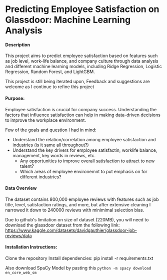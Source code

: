# Predicting Employee Satisfaction on Glassdoor: Machine Learning Analysis

#### Description
This project aims to predict employee satisfaction based on features such as job level, work-life balance, and company culture through data analysis and different machine learning models, including Ridge Regression, Logistic Regression, Random Forest, and LightGBM.

This project is still being iterated upon,
Feedback and suggestions are welcome as I continue to refine this project

#### Purpose:
Employee satisfaction is crucial for company success. Understanding the factors that influence satisfaction can help in making data-driven decisions to improve the workplace environment.

Few of the goals and question I had in mind:
- Understand the relation/correlation among employee satisfaction and industries (is it same all throughout?)
- Understand the key drivers for employee satisfactin, worklife balance, management, key words in reviews, etc.
    - Any opportunities to improve overall satisfaction to attract to new talent?
    - Which areas of employee environemnt to put emphasis on for different industries?

#### Data Overview
The dataset contains 800,000 employee reviews with features such as job title, level, satisfaction ratings, and more, but after extensive cleaning I narrowed it down to 240000 reviews with minimimal selection bias.

Due to github's limitation on size of dataset (220MB), you will need to download the glassdoor dataset from the following link:
https://www.kaggle.com/datasets/davidgauthier/glassdoor-job-reviews/data


#### Installation Instructions:
Clone the repository
Install dependencies: pip install -r requirements.txt

Also download SpaCy Model by pasting this 
`python -m spacy download en_core_web_sm`



